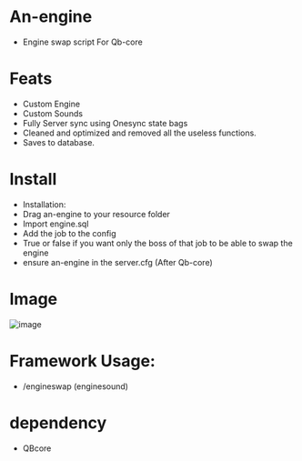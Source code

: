 # An-engine
- Engine swap script For Qb-core

# Feats
- Custom Engine
- Custom Sounds
- Fully Server sync using Onesync state bags
- Cleaned and optimized and removed all the useless functions.
- Saves to database.

# Install
- Installation:
- Drag an-engine to your resource folder
- Import engine.sql
- Add the job to the config
- True or false if you want only the boss of that job to be able to swap the engine
- ensure an-engine in the server.cfg (After Qb-core)

# Image
![image](https://cdn.discordapp.com/attachments/837147253562146846/1029785285908766720/unknown.png)

# Framework Usage: 
- /engineswap (enginesound)

# dependency 
- QBcore
